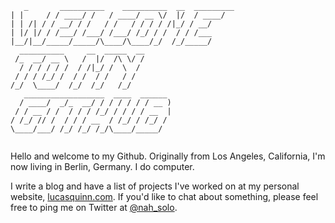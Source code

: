 ```
   _       __________    __________  __  _________
| |     / / ____/ /   / ____/ __ \/  |/  / ____/
| | /| / / __/ / /   / /   / / / / /|_/ / __/   
| |/ |/ / /___/ /___/ /___/ /_/ / /  / / /___   
|__/|__/_____/_____/\____/\____/_/  /_/_____/   
  __________     __  _____  __                  
 /_  __/ __ \   /  |/  /\ \/ /                  
  / / / / / /  / /|_/ /  \  /                   
 / / / /_/ /  / /  / /   / /                    
/_/  \____/  /_/  /_/   /_/                     
   __________________  ____  ______             
  / ____/  _/_  __/ / / / / / / __ )            
 / / __ / /  / / / /_/ / / / / __  |            
/ /_/ // /  / / / __  / /_/ / /_/ /             
\____/___/ /_/ /_/ /_/\____/_____/              
                                                
```

Hello and welcome to my Github. Originally from Los Angeles, California, I'm now living in Berlin, Germany. I do computer. 

I write a blog and have a list of projects I've worked on at my personal website, [lucasquinn.com](https://lucasquinn.com). If you'd like to chat about something, please feel free to ping me on Twitter at [@nah_solo](https://twitter.com/nah_solo).
